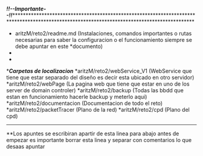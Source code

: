 ***!!--Importante--!!***********************************************************************************************************************************************
* aritzM/reto2/readme.md (Instalaciones, comandos importantes o rutas necesarias para saber la configuracion o el funcionamiento siempre se debe apuntar en este *documento)
*
*
****Carpetas de localizacion***
*aritzM/reto2/webService_V1 (WebService que tiene que estar separado del diseño es decir esta ubicado en otro servidor)
*aritzM/reto2/webPage (La pagina web que tiene que estar en uno de los server de domain controler)
*aritzM/reto2/backup (Todas las bbdd que estan en funcionamiento hacerle backup y meterlo aqui)
*aritzM/reto2/documentacion (Documentacion de todo el reto)
*aritzM/reto2/packetTracer (Plano de la red)
*aritzM/reto2/cpd (Plano del cpd)
********************************************************************************************************************************************************************




**Los apuntes se escribiran apartir de esta linea para abajo antes de empezar es importante borrar esta linea y separar con comentarios lo que desaas apuntar
